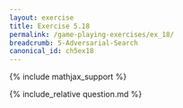 ```yaml
---
layout: exercise
title: Exercise 5.18
permalink: /game-playing-exercises/ex_18/
breadcrumb: 5-Adversarial-Search
canonical_id: ch5ex18
---
```


{% include mathjax_support %}
<div id="hiddden">{% include_relative question.md %}</div>